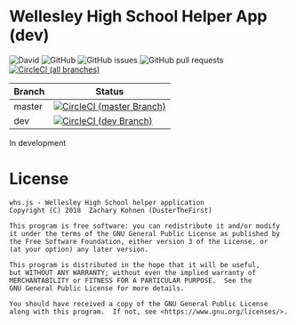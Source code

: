 # Wellesley High School Helper App (dev)

![David](https://img.shields.io/david/DusterTheFirst/whs.js.svg)
![GitHub](https://img.shields.io/github/license/DusterTheFirst/whs.js.svg)
![GitHub issues](https://img.shields.io/github/issues/DusterTheFirst/whs.js.svg)
![GitHub pull requests](https://img.shields.io/github/issues-pr/dusterthefirst/whs.js.svg)
[![CircleCI (all branches)](https://img.shields.io/circleci/project/github/DusterTheFirst/whs.js.svg)](https://circleci.com/gh/DusterTheFirst/whs.js)

|Branch|Status|
|-|-|
| master |[![CircleCI (master Branch)](https://img.shields.io/circleci/project/github/DusterTheFirst/whs.js/master.svg)](https://circleci.com/gh/DusterTheFirst/whs.js/tree/master)|
| dev |[![CircleCI (dev Branch)](https://img.shields.io/circleci/project/github/DusterTheFirst/whs.js/dev.svg)](https://circleci.com/gh/DusterTheFirst/whs.js/tree/dev)|

In development

# License
    whs.js - Wellesley High School helper application
    Copyright (C) 2018  Zachary Kohnen (DusterTheFirst)

    This program is free software: you can redistribute it and/or modify
    it under the terms of the GNU General Public License as published by
    the Free Software Foundation, either version 3 of the License, or
    (at your option) any later version.

    This program is distributed in the hope that it will be useful,
    but WITHOUT ANY WARRANTY; without even the implied warranty of
    MERCHANTABILITY or FITNESS FOR A PARTICULAR PURPOSE.  See the
    GNU General Public License for more details.

    You should have received a copy of the GNU General Public License
    along with this program.  If not, see <https://www.gnu.org/licenses/>.
